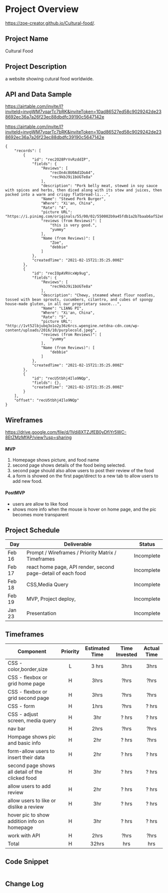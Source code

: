 
# Project Overview
https://zoe-creator.github.io/Cultural-food/.

## Project Name
Cultural Food

## Project Description
a website showing cutural food worldwide.

## API and Data Sample
https://airtable.com/invite/l?inviteId=invgWM7vqarTc7bRK&inviteToken=10ad86527ed58c9029242de238692ec36a7a26f23ec88dbdfc39190c5647142e

https://airtable.com/invite/l?inviteId=invgWM7vqarTc7bRK&inviteToken=10ad86527ed58c9029242de238692ec36a7a26f23ec88dbdfc39190c5647142e
```
{
    "records": [
        {
            "id": "rec2O28PrVvRzddIP",
            "fields": {
                "Reviews": [
                    "recOn4c8U0Ad1DoA4",
                    "rec9kbJ9i1bUGTe8a"
                ],
                "description": "Pork belly meat, stewed in soy sauce with spices and herbs, then diced along with its stew and juices, then packed into a warm and crispy flatbread-li...",
                "Name": "Stewed Pork Burger",
                "Where": "Xi'an, China",
                "Rate": "4",
                "picture URL": "https://i.pinimg.com/originals/55/00/02/550002b9a45fdb1a2b7baab6af52e8f6.jpg",
                "reviews (from Reviews)": [
                    "this is very good.",
                    "yummy"
                ],
                "Name (from Reviews)": [
                    "Zoe",
                    "debbie"
                ]
            },
            "createdTime": "2021-02-15T21:35:25.000Z"
        },
        {
            "id": "recIOpAVRVcxWp9ug",
            "fields": {
                "Reviews": [
                    "rec9kbJ9i1bUGTe8a"
                ],
                "description": "Chewy, steamed wheat flour noodles, tossed with bean sprouts, cucumbers, cilantro, and cubes of spongy house-made gluten, in all our proprietary sauce...",
                "Name": "LIANG PI",
                "Where": "Xi'an, China",
                "Rate": "5",
                "picture URL": "http://1vt52lbjubq3o1o2y36z6rcs.wpengine.netdna-cdn.com/wp-content/uploads/2016/10/purplecold.jpeg",
                "reviews (from Reviews)": [
                    "yummy"
                ],
                "Name (from Reviews)": [
                    "debbie"
                ]
            },
            "createdTime": "2021-02-15T21:35:25.000Z"
        },
        {
            "id": "recU5tbhj4Ilo9NQp",
            "fields": {},
            "createdTime": "2021-02-15T21:35:25.000Z"
        }
    ],
    "offset": "recU5tbhj4Ilo9NQp"
}
```

## Wireframes
https://drive.google.com/file/d/1Vdi8XTZJfEB0yDfiYr5WC-8EtZMzMfAP/view?usp=sharing

#### MVP 

1. Homepage shows picture, and food name
2. second page shows details of the food being selected.
3. second page should also allow users to post their review of the food
4. a form is showed on the first page/direct to a new tab to allow users to add new food.



#### PostMVP  

- users are allow to like food
- shows more info when the mouse is hover on home page,  and the pic becomes more transparent




## Project Schedule

|  Day | Deliverable | Status
|---|---| ---|
|Feb 16| Prompt / Wireframes / Priority Matrix / Timeframes | Incomplete
|Feb 17| react home page, API render, second page-detail of each food | Incomplete 
|Feb 18| CSS,Media Query  | Incomplete
|Feb 19| MVP, Project deploy, | Incomplete
|Jan 23| Presentation  | Incomplete




## Timeframes

| Component | Priority | Estimated Time | Time Invested | Actual Time |
| --- | :---: |  :---: | :---: | :---: |
| CSS - color,border,size  | L | 3 hrs| 3hrs | 3hrs |
| CSS - flexbox or grid home page | H | 3hrs| ?hrs | ?hrs |
| CSS - flexbox or grid second  page | H | 3hrs| ?hrs | ?hrs |
| CSS - form|  H | 1hrs| ?hrs | ? hrs |
| CSS - adjust screen, media query | H | 3hr | ? hrs | ? hrs |
| nav bar | H | 2hrs | ?hrs | ?hrs |
| Hompage shows pic and basic info | H | 2hr | ? hrs | ?hrs|
| form-allow users to insert their data | H | 2hr | ? hrs | ? hrs |
| second page shows all detail of the clicked food | H | 3hr | ? hrs | ? hrs|
| allow users to add review | H | 2hr | ? hrs | ? hrs |
| allow users to like or dislike a review | H | 3hr | ? hrs | ? hrs |
| hover pic to show addition info on homepage | H | 3hr | ? hrs | ? hrs |
| work with API | H | 2hrs | ?hrs | ?hrs |
| Total | H | 32hrs | hrs | hrs |

## Code Snippet


```

```

## Change Log

